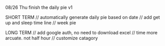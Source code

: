 08/26 Thu
finish the daily pie v1

SHORT TERM
// automatically generate daily pie based on date
// add get up and sleep time line
// week pie


LONG TERM
// add google auth, no need to download excel
// time more arcuate. not half hour
// customize catagory